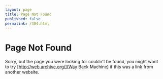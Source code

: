 ```yaml
---
layout: page
title: Page Not Found
published: false
permalink: /404.html
---
```


Page Not Found
==============

Sorry, but the page you were looking for couldn't be found, you might want to try [http://web.archive.org/](Way Back Machine) if this was a link from another website.